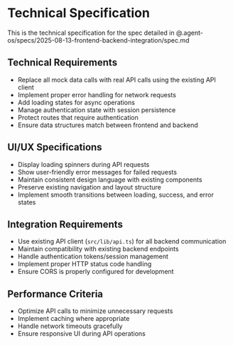 # Technical Specification

This is the technical specification for the spec detailed in @.agent-os/specs/2025-08-13-frontend-backend-integration/spec.md

## Technical Requirements

- Replace all mock data calls with real API calls using the existing API client
- Implement proper error handling for network requests
- Add loading states for async operations
- Manage authentication state with session persistence
- Protect routes that require authentication
- Ensure data structures match between frontend and backend

## UI/UX Specifications

- Display loading spinners during API requests
- Show user-friendly error messages for failed requests
- Maintain consistent design language with existing components
- Preserve existing navigation and layout structure
- Implement smooth transitions between loading, success, and error states

## Integration Requirements

- Use existing API client (`src/lib/api.ts`) for all backend communication
- Maintain compatibility with existing backend endpoints
- Handle authentication tokens/session management
- Implement proper HTTP status code handling
- Ensure CORS is properly configured for development

## Performance Criteria

- Optimize API calls to minimize unnecessary requests
- Implement caching where appropriate
- Handle network timeouts gracefully
- Ensure responsive UI during API operations